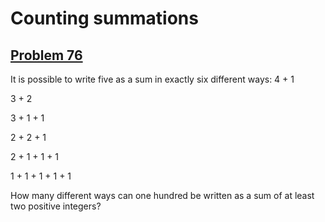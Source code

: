 # Counting summations
## [Problem 76](https://projecteuler.net/problem=76)
It is possible to write five as a sum in exactly six different ways:
4 + 1

3 + 2

3 + 1 + 1

2 + 2 + 1

2 + 1 + 1 + 1

1 + 1 + 1 + 1 + 1





How many different ways can one hundred be written as a sum of at least two positive integers?
